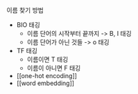 이름 찾기 방법
- BIO 태깅
  - 이름 단어의 시작부터 끝까지 -> B, I 태깅
  - 이름 단어가 아닌 것들 -> o 태깅
- TF 태깅
  - 이름이면 T 태깅
  - 이름이 아니면 F 태깅
- [[one-hot encoding]]
- [[word embedding]]